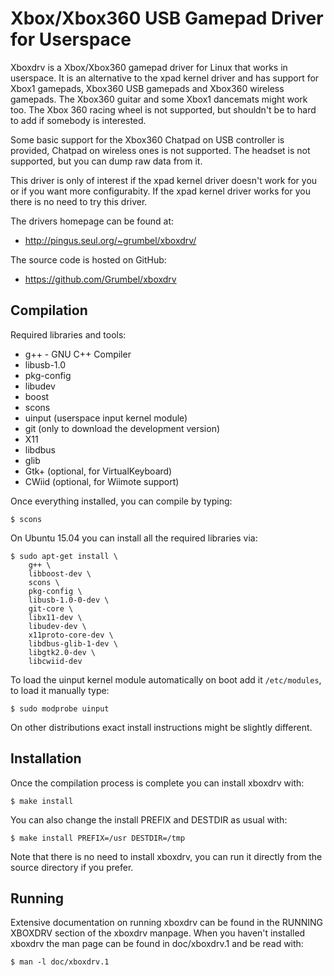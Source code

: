 Xbox/Xbox360 USB Gamepad Driver for Userspace
=============================================

Xboxdrv is a Xbox/Xbox360 gamepad driver for Linux that works in
userspace. It is an alternative to the xpad kernel driver and has
support for Xbox1 gamepads, Xbox360 USB gamepads and Xbox360 wireless
gamepads. The Xbox360 guitar and some Xbox1 dancemats might work too.
The Xbox 360 racing wheel is not supported, but shouldn't be to hard
to add if somebody is interested.

Some basic support for the Xbox360 Chatpad on USB controller is
provided, Chatpad on wireless ones is not supported. The headset is
not supported, but you can dump raw data from it.

This driver is only of interest if the xpad kernel driver doesn't work
for you or if you want more configurabity. If the xpad kernel driver
works for you there is no need to try this driver.

The drivers homepage can be found at:

* http://pingus.seul.org/~grumbel/xboxdrv/

The source code is hosted on GitHub:

* https://github.com/Grumbel/xboxdrv


Compilation
-----------

Required libraries and tools:

* g++ - GNU C++ Compiler
* libusb-1.0
* pkg-config
* libudev
* boost
* scons
* uinput (userspace input kernel module)
* git (only to download the development version)
* X11
* libdbus
* glib
* Gtk+ (optional, for VirtualKeyboard)
* CWiid (optional, for Wiimote support)

Once everything installed, you can compile by typing:

    $ scons

On Ubuntu 15.04 you can install all the required libraries via:

    $ sudo apt-get install \
        g++ \
        libboost-dev \
        scons \
        pkg-config \
        libusb-1.0-0-dev \
        git-core \
        libx11-dev \
        libudev-dev \
        x11proto-core-dev \
        libdbus-glib-1-dev \
        libgtk2.0-dev \
        libcwiid-dev

To load the uinput kernel module automatically on boot add it
`/etc/modules`, to load it manually type:

    $ sudo modprobe uinput

On other distributions exact install instructions might be
slightly different.


Installation
------------

Once the compilation process is complete you can install xboxdrv with:

    $ make install

You can also change the install PREFIX and DESTDIR as usual with:

    $ make install PREFIX=/usr DESTDIR=/tmp

Note that there is no need to install xboxdrv, you can run it directly
from the source directory if you prefer.


Running
-------

Extensive documentation on running xboxdrv can be found in the RUNNING
XBOXDRV section of the xboxdrv manpage. When you haven't installed
xboxdrv the man page can be found in doc/xboxdrv.1 and be read with:

    $ man -l doc/xboxdrv.1
